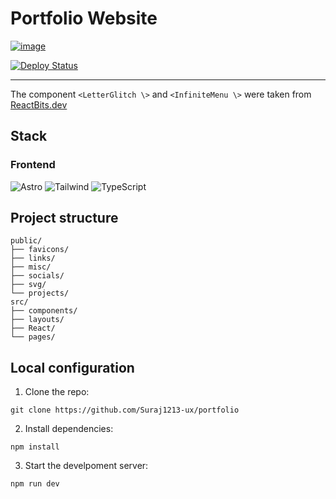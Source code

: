 # Portfolio Website

[![image](https://github.com/user-attachments/assets/2d647a83-f1e8-4c1c-8780-712fb76df423)](http://arpy8.com/)

[![Deploy Status](https://img.shields.io/badge/Visit-Site-black?style=flat&logo=vercel)](https://www.arpy8.com/)

---

The component `<LetterGlitch \>` and `<InfiniteMenu \>` were taken from [ReactBits.dev](https://www.reactbits.dev/)

## **Stack** 
### **Frontend**  
![Astro](https://img.shields.io/badge/Astro-FF5D01?logo=astro&logoColor=white)
![Tailwind](https://img.shields.io/badge/Tailwind_CSS-38B2AC?logo=tailwind-css&logoColor=white)
![TypeScript](https://img.shields.io/badge/TypeScript-3178C6?logo=typescript&logoColor=white)

## **Project structure**
```
public/
├── favicons/
├── links/
├── misc/
├── socials/
├── svg/
└── projects/
src/
├── components/
├── layouts/
├── React/
└── pages/
```

## **Local configuration** 
1. Clone the repo:  
```
git clone https://github.com/Suraj1213-ux/portfolio
```
2. Install dependencies:
```  
npm install
```
3. Start the develpoment server:
```  
npm run dev
```
